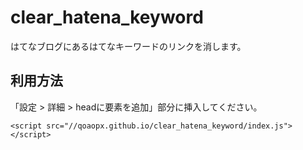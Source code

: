 # clear_hatena_keyword
はてなブログにあるはてなキーワードのリンクを消します。

## 利用方法

「設定 > 詳細 > headに要素を追加」部分に挿入してください。

```
<script src="//qoaopx.github.io/clear_hatena_keyword/index.js"></script>
```